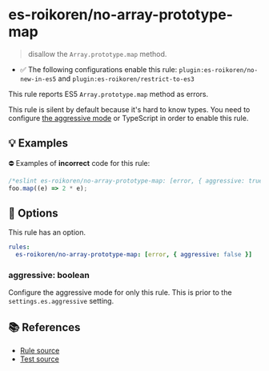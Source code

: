 # es-roikoren/no-array-prototype-map
> disallow the `Array.prototype.map` method.

- ✅ The following configurations enable this rule: `plugin:es-roikoren/no-new-in-es5` and `plugin:es-roikoren/restrict-to-es3`

This rule reports ES5 `Array.prototype.map` method as errors.

This rule is silent by default because it's hard to know types. You need to configure [the aggressive mode](../#the-aggressive-mode) or TypeScript in order to enable this rule.

## 💡 Examples

⛔ Examples of **incorrect** code for this rule:

```js
/*eslint es-roikoren/no-array-prototype-map: [error, { aggressive: true }] */
foo.map((e) => 2 * e);
```

## 🔧 Options

This rule has an option.

```yml
rules:
  es-roikoren/no-array-prototype-map: [error, { aggressive: false }]
```

### aggressive: boolean

Configure the aggressive mode for only this rule.
This is prior to the `settings.es.aggressive` setting.

## 📚 References

- [Rule source](https://github.com/roikoren755/eslint-plugin-es/blob/v0.0.7/src/rules/no-array-prototype-map.ts)
- [Test source](https://github.com/roikoren755/eslint-plugin-es/blob/v0.0.7/tests/src/rules/no-array-prototype-map.ts)
